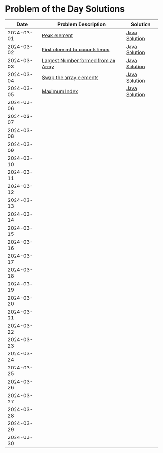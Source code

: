 # Problem of the Day Solutions

| Date       | Problem Description                                  | Solution                                                                                           |
|------------|------------------------------------------------------|----------------------------------------------------------------------------------------------------|
| 2024-03-01 | [Peak element](https://www.geeksforgeeks.org/problems/peak-element/1) | [Java Solution](https://github.com/dhruvabhat24/GFG-2024/blob/main/March%20/Day%201%3A%20Peak%20element.java)                                               |
| 2024-03-02 | [First element to occur k times](https://www.geeksforgeeks.org/problems/first-element-to-occur-k-times5150/1) | [Java Solution]([solutions/reverse_linked_list.java](https://github.com/dhruvabhat24/GFG-2024/blob/main/March%20/Day%202%3A%20First%20element%20to%20occur%20k%20times.java)) |
| 2024-03-03 | [Largest Number formed from an Array](https://www.geeksforgeeks.org/problems/largest-number-formed-from-an-array1117/1) | [Java Solution](https://github.com/dhruvabhat24/GFG-2024/blob/main/March%20/Day%203%3A%20Largest%20Number%20formed%20from%20an%20Array.java)  |
| 2024-03-04 | [Swap the array elements](https://www.geeksforgeeks.org/problems/need-some-change/1)|  [Java Solution](https://github.com/dhruvabhat24/GFG-2024/blob/main/March%20/Day%204%20%3A%20Swap%20the%20array%20elements.java) |
| 2024-03-05 |  [Maximum Index](https://www.geeksforgeeks.org/problems/maximum-index-1587115620/1) |  [Java Solution](https://github.com/dhruvabhat24/GFG-2024/blob/main/March%20/Day%205%3A%20Maximum%20Index.java) |
| 2024-03-06 |                                                      |                                                                                                    |
| 2024-03-07 |                                                      |                                                                                                    |
| 2024-03-08 |                                                      |                                                                                                    |
| 2024-03-09 |                                                      |                                                                                                    |
| 2024-03-10 |                                                      |                                                                                                    |
| 2024-03-11 |                                                      |                                                                                                    |
| 2024-03-12 |                                                      |                                                                                                    |
| 2024-03-13 |                                                      |                                                                                                    |
| 2024-03-14 |                                                      |                                                                                                    |
| 2024-03-15 |                                                      |                                                                                                    |
| 2024-03-16 |                                                      |                                                                                                    |
| 2024-03-17 |                                                      |                                                                                                    |
| 2024-03-18 |                                                      |                                                                                                    |
| 2024-03-19 |                                                      |                                                                                                    |
| 2024-03-20 |                                                      |                                                                                                    |
| 2024-03-21 |                                                      |                                                                                                    |
| 2024-03-22 |                                                      |                                                                                                    |
| 2024-03-23 |                                                      |                                                                                                    |
| 2024-03-24 |                                                      |                                                                                                    |
| 2024-03-25 |                                                      |                                                                                                    |
| 2024-03-26 |                                                      |                                                                                                    |
| 2024-03-27 |                                                      |                                                                                                    |
| 2024-03-28 |                                                      |                                                                                                    |
| 2024-03-29 |                                                      |                                                                                                    |
| 2024-03-30 |                                                      |                                                                                                    |
